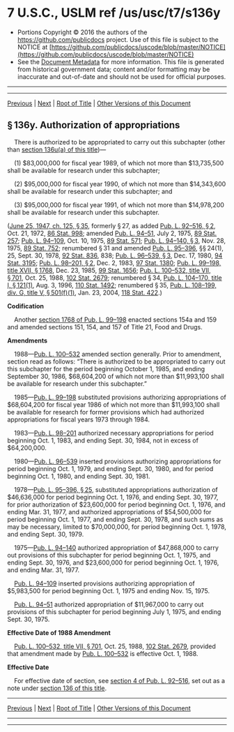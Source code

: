 ---
---

# 7 U.S.C., USLM ref /us/usc/t7/s136y

* Portions Copyright © 2016 the authors of the https://github.com/publicdocs project.
  Use of this file is subject to the NOTICE at [https://github.com/publicdocs/uscode/blob/master/NOTICE](https://github.com/publicdocs/uscode/blob/master/NOTICE)
* See the [Document Metadata](././../../../../..//README.md) for more information.
  This file is generated from historical government data; content and/or formatting may be inaccurate and out-of-date and should not be used for official purposes.

----------
----------

[Previous](./../../../../..//us/usc/t7/ch6/schII/m__us_usc_t7_s136x.md) | [Next](./../../../../..//us/usc/t7/ch6A/m__us_usc_t7_ch6A.md) | [Root of Title](./../../../../../) | [Other Versions of this Document](https://publicdocs.github.io/go/links?ns=uslm&ref=%2Fus%2Fusc%2Ft7%2Fs136y)

## § 136y. Authorization of appropriations

    There is authorized to be appropriated to carry out this subchapter (other than [section 136u(a) of this title][/us/usc/t7/s136u/a])—

    (1) $83,000,000 for fiscal year 1989, of which not more than $13,735,500 shall be available for research under this subchapter;

    (2) $95,000,000 for fiscal year 1990, of which not more than $14,343,600 shall be available for research under this subchapter; and

    (3) $95,000,000 for fiscal year 1991, of which not more than $14,978,200 shall be available for research under this subchapter.

([June 25, 1947, ch. 125, § 35][/us/act/1947-06-25/ch125/s35], formerly § 27, as added [Pub. L. 92–516, § 2][/us/pl/92/516/s2], Oct. 21, 1972, [86 Stat. 998][/us/stat/86/998]; amended [Pub. L. 94–51][/us/pl/94/51], July 2, 1975, [89 Stat. 257][/us/stat/89/257]; [Pub. L. 94–109][/us/pl/94/109], Oct. 10, 1975, [89 Stat. 571][/us/stat/89/571]; [Pub. L. 94–140, § 3][/us/pl/94/140/s3], Nov. 28, 1975, [89 Stat. 752][/us/stat/89/752]; renumbered § 31 and amended [Pub. L. 95–396][/us/pl/95/396], §§ 24(1), 25, Sept. 30, 1978, [92 Stat. 836][/us/stat/92/836], 838; [Pub. L. 96–539, § 3][/us/pl/96/539/s3], Dec. 17, 1980, [94 Stat. 3195][/us/stat/94/3195]; [Pub. L. 98–201, § 2][/us/pl/98/201/s2], Dec. 2, 1983, [97 Stat. 1380][/us/stat/97/1380]; [Pub. L. 99–198, title XVII, § 1768][/us/pl/99/198/s1768], Dec. 23, 1985, [99 Stat. 1656][/us/stat/99/1656]; [Pub. L. 100–532, title VII, § 701][/us/pl/100/532/s701], Oct. 25, 1988, [102 Stat. 2679][/us/stat/102/2679]; renumbered § 34, [Pub. L. 104–170, title I, § 121(1)][/us/pl/104/170/s121/1], Aug. 3, 1996, [110 Stat. 1492][/us/stat/110/1492]; renumbered § 35, [Pub. L. 108–199, div. G, title V, § 501(f)(1)][/us/pl/108/199/s501/f/1], Jan. 23, 2004, [118 Stat. 422][/us/stat/118/422].)

 __Codification__ 

    Another [section 1768 of Pub. L. 99–198][/us/pl/99/198/s1768] enacted sections 154a and 159 and amended sections 151, 154, and 157 of Title 21, Food and Drugs.

 __Amendments__ 

    1988—[Pub. L. 100–532][/us/pl/100/532] amended section generally. Prior to amendment, section read as follows: “There is authorized to be appropriated to carry out this subchapter for the period beginning October 1, 1985, and ending September 30, 1986, $68,604,200 of which not more than $11,993,100 shall be available for research under this subchapter.”

    1985—[Pub. L. 99–198][/us/pl/99/198] substituted provisions authorizing appropriations of $68,604,200 for fiscal year 1986 of which not more than $11,993,100 shall be available for research for former provisions which had authorized appropriations for fiscal years 1973 through 1984.

    1983—[Pub. L. 98–201][/us/pl/98/201] authorized necessary appropriations for period beginning Oct. 1, 1983, and ending Sept. 30, 1984, not in excess of $64,200,000.

    1980—[Pub. L. 96–539][/us/pl/96/539] inserted provisions authorizing appropriations for period beginning Oct. 1, 1979, and ending Sept. 30, 1980, and for period beginning Oct. 1, 1980, and ending Sept. 30, 1981.

    1978—[Pub. L. 95–396, § 25][/us/pl/95/396/s25], substituted appropriations authorization of $46,636,000 for period beginning Oct. 1, 1976, and ending Sept. 30, 1977, for prior authorization of $23,600,000 for period beginning Oct. 1, 1976, and ending Mar. 31, 1977, and authorized appropriations of $54,500,000 for period beginning Oct. 1, 1977, and ending Sept. 30, 1978, and such sums as may be necessary, limited to $70,000,000, for period beginning Oct. 1, 1978, and ending Sept. 30, 1979.

    1975—[Pub. L. 94–140][/us/pl/94/140] authorized appropriation of $47,868,000 to carry out provisions of this subchapter for period beginning Oct. 1, 1975, and ending Sept. 30, 1976, and $23,600,000 for period beginning Oct. 1, 1976, and ending Mar. 31, 1977.

    [Pub. L. 94–109][/us/pl/94/109] inserted provisions authorizing appropriation of $5,983,500 for period beginning Oct. 1, 1975 and ending Nov. 15, 1975.

    [Pub. L. 94–51][/us/pl/94/51] authorized appropriation of $11,967,000 to carry out provisions of this subchapter for period beginning July 1, 1975, and ending Sept. 30, 1975.

 __Effective Date of 1988 Amendment__ 

    [Pub. L. 100–532, title VII, § 701][/us/pl/100/532/s701], Oct. 25, 1988, [102 Stat. 2679][/us/stat/102/2679], provided that amendment made by [Pub. L. 100–532][/us/pl/100/532] is effective Oct. 1, 1988.

 __Effective Date__ 

    For effective date of section, see [section 4 of Pub. L. 92–516][/us/pl/92/516/s4], set out as a note under [section 136 of this title][/us/usc/t7/s136].

----------

[Previous](./../../../../..//us/usc/t7/ch6/schII/m__us_usc_t7_s136x.md) | [Next](./../../../../..//us/usc/t7/ch6A/m__us_usc_t7_ch6A.md) | [Root of Title](./../../../../../) | [Other Versions of this Document](https://publicdocs.github.io/go/links?ns=uslm&ref=%2Fus%2Fusc%2Ft7%2Fs136y)

----------
----------

[/us/usc/t7/s136u/a]: https://publicdocs.github.io/go/links?ns=uslm&ref=%2Fus%2Fusc%2Ft7%2Fs136u%2Fa
[/us/act/1947-06-25/ch125/s35]: https://publicdocs.github.io/go/links?ns=uslm&ref=%2Fus%2Fact%2F1947-06-25%2Fch125%2Fs35
[/us/pl/92/516/s2]: https://publicdocs.github.io/go/links?ns=uslm&ref=%2Fus%2Fpl%2F92%2F516%2Fs2
[/us/stat/86/998]: https://publicdocs.github.io/go/links?ns=uslm&ref=%2Fus%2Fstat%2F86%2F998
[/us/pl/94/51]: https://publicdocs.github.io/go/links?ns=uslm&ref=%2Fus%2Fpl%2F94%2F51
[/us/stat/89/257]: https://publicdocs.github.io/go/links?ns=uslm&ref=%2Fus%2Fstat%2F89%2F257
[/us/pl/94/109]: https://publicdocs.github.io/go/links?ns=uslm&ref=%2Fus%2Fpl%2F94%2F109
[/us/stat/89/571]: https://publicdocs.github.io/go/links?ns=uslm&ref=%2Fus%2Fstat%2F89%2F571
[/us/pl/94/140/s3]: https://publicdocs.github.io/go/links?ns=uslm&ref=%2Fus%2Fpl%2F94%2F140%2Fs3
[/us/stat/89/752]: https://publicdocs.github.io/go/links?ns=uslm&ref=%2Fus%2Fstat%2F89%2F752
[/us/pl/95/396]: https://publicdocs.github.io/go/links?ns=uslm&ref=%2Fus%2Fpl%2F95%2F396
[/us/stat/92/836]: https://publicdocs.github.io/go/links?ns=uslm&ref=%2Fus%2Fstat%2F92%2F836
[/us/pl/96/539/s3]: https://publicdocs.github.io/go/links?ns=uslm&ref=%2Fus%2Fpl%2F96%2F539%2Fs3
[/us/stat/94/3195]: https://publicdocs.github.io/go/links?ns=uslm&ref=%2Fus%2Fstat%2F94%2F3195
[/us/pl/98/201/s2]: https://publicdocs.github.io/go/links?ns=uslm&ref=%2Fus%2Fpl%2F98%2F201%2Fs2
[/us/stat/97/1380]: https://publicdocs.github.io/go/links?ns=uslm&ref=%2Fus%2Fstat%2F97%2F1380
[/us/pl/99/198/s1768]: https://publicdocs.github.io/go/links?ns=uslm&ref=%2Fus%2Fpl%2F99%2F198%2Fs1768
[/us/stat/99/1656]: https://publicdocs.github.io/go/links?ns=uslm&ref=%2Fus%2Fstat%2F99%2F1656
[/us/pl/100/532/s701]: https://publicdocs.github.io/go/links?ns=uslm&ref=%2Fus%2Fpl%2F100%2F532%2Fs701
[/us/stat/102/2679]: https://publicdocs.github.io/go/links?ns=uslm&ref=%2Fus%2Fstat%2F102%2F2679
[/us/pl/104/170/s121/1]: https://publicdocs.github.io/go/links?ns=uslm&ref=%2Fus%2Fpl%2F104%2F170%2Fs121%2F1
[/us/stat/110/1492]: https://publicdocs.github.io/go/links?ns=uslm&ref=%2Fus%2Fstat%2F110%2F1492
[/us/pl/108/199/s501/f/1]: https://publicdocs.github.io/go/links?ns=uslm&ref=%2Fus%2Fpl%2F108%2F199%2Fs501%2Ff%2F1
[/us/stat/118/422]: https://publicdocs.github.io/go/links?ns=uslm&ref=%2Fus%2Fstat%2F118%2F422
[/us/pl/99/198/s1768]: https://publicdocs.github.io/go/links?ns=uslm&ref=%2Fus%2Fpl%2F99%2F198%2Fs1768
[/us/pl/100/532]: https://publicdocs.github.io/go/links?ns=uslm&ref=%2Fus%2Fpl%2F100%2F532
[/us/pl/99/198]: https://publicdocs.github.io/go/links?ns=uslm&ref=%2Fus%2Fpl%2F99%2F198
[/us/pl/98/201]: https://publicdocs.github.io/go/links?ns=uslm&ref=%2Fus%2Fpl%2F98%2F201
[/us/pl/96/539]: https://publicdocs.github.io/go/links?ns=uslm&ref=%2Fus%2Fpl%2F96%2F539
[/us/pl/95/396/s25]: https://publicdocs.github.io/go/links?ns=uslm&ref=%2Fus%2Fpl%2F95%2F396%2Fs25
[/us/pl/94/140]: https://publicdocs.github.io/go/links?ns=uslm&ref=%2Fus%2Fpl%2F94%2F140
[/us/pl/94/109]: https://publicdocs.github.io/go/links?ns=uslm&ref=%2Fus%2Fpl%2F94%2F109
[/us/pl/94/51]: https://publicdocs.github.io/go/links?ns=uslm&ref=%2Fus%2Fpl%2F94%2F51
[/us/pl/100/532/s701]: https://publicdocs.github.io/go/links?ns=uslm&ref=%2Fus%2Fpl%2F100%2F532%2Fs701
[/us/stat/102/2679]: https://publicdocs.github.io/go/links?ns=uslm&ref=%2Fus%2Fstat%2F102%2F2679
[/us/pl/100/532]: https://publicdocs.github.io/go/links?ns=uslm&ref=%2Fus%2Fpl%2F100%2F532
[/us/pl/92/516/s4]: https://publicdocs.github.io/go/links?ns=uslm&ref=%2Fus%2Fpl%2F92%2F516%2Fs4
[/us/usc/t7/s136]: https://publicdocs.github.io/go/links?ns=uslm&ref=%2Fus%2Fusc%2Ft7%2Fs136


